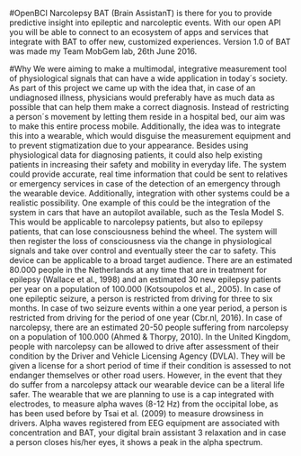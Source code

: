 #OpenBCI Narcolepsy
BAT (Brain AssistanT) is there for you to provide predictive insight into epileptic and narcoleptic events. With our open API you will be able to connect to an ecosystem of apps and services that integrate with BAT to offer new, customized experiences. Version 1.0 of BAT was made my Team MobGem lab, 26th June 2016.

#Why
We were aiming to make a multimodal, integrative measurement tool of physiological signals that can have a wide application in today´s society. As part of this project we came up with the idea that, in case of an undiagnosed illness, physicians would preferably have as much data as possible that can help them make a correct diagnosis. Instead of restricting a person´s movement by letting them reside in a hospital bed, our aim was to make this entire process mobile.
Additionally, the idea was to integrate this into a wearable, which would disguise the measurement equipment and to prevent stigmatization due to your appearance.
Besides using physiological data for diagnosing patients, it could also help existing patients in increasing their safety and mobility in everyday life. The system could provide accurate, real time information that could be sent to relatives or emergency services in case of the detection of an emergency through the wearable device. Additionally, integration with other systems could be a realistic possibility. One example of this could be the integration of the system in cars that have an autopilot available, such as the Tesla Model S. This would be applicable to narcolepsy patients, but also to epilepsy patients, that can lose consciousness behind the wheel. The system will then register the loss of
consciousness via the change in physiological signals and take over control and eventually steer the car to safety.
This device can be applicable to a broad target audience. There are an estimated 80.000 people in the Netherlands at any time that are in treatment for epilepsy (Wallace et al., 1998) and an estimated 30 new epilepsy patients per year on a population of 100.000 (Kotsoupolos et al., 2005). In case of one epileptic seizure, a person is restricted from driving for three to six months. In case of two seizure events within a one year period, a person is restricted from driving for the period of one year (Cbr.nl, 2016). In case of narcolepsy, there are an estimated 20-50 people suffering from narcolepsy on a population of 100.000 (Ahmed & Thorpy, 2010). In the United Kingdom, people with narcolepsy can be allowed to drive after assessment of their condition by the Driver and Vehicle Licensing Agency (DVLA). They will be given a license for a short period of time if their condition is assessed to not endanger themselves or other road users. However, in the event that they do suffer from a narcolepsy attack our wearable device can be a literal life safer.
The wearable that we are planning to use is a cap integrated with electrodes, to measure alpha waves (8-12 Hz) from the occipital lobe, as has been used before by Tsai et al. (2009) to measure drowsiness in drivers. Alpha waves registered from EEG equipment are associated with concentration and BAT, your digital brain assistant 3 relaxation and in case a person closes his/her eyes, it shows a peak in the alpha spectrum.
